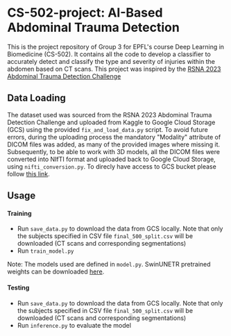 # CS-502-project: AI-Based Abdominal Trauma Detection

This is the project repository of Group 3 for EPFL's course Deep Learning in Biomedicine (CS-502). It contains all the code to develop a classifier to accurately detect and classify the type and severity of injuries within the abdomen based on CT scans. This project was inspired by the [RSNA 2023 Abdominal Trauma Detection Challenge](https://www.kaggle.com/competitions/rsna-2023-abdominal-trauma-detection/)

## Data Loading 
The dataset used was sourced from the RSNA 2023 Abdominal Trauma Detection Challenge and uploaded from Kaggle to Google Cloud Storage (GCS) using the provided `fix_and_load_data.py` script. To avoid future errors, during the uploading process the mandatory "Modality" attribute of DICOM files was added, as many of the provided images where missing it.  
Subsequently, to be able to work with 3D models, all the DICOM files were converted into NIfTI format and uploaded back to Google Cloud Storage, using `nifti_conversion.py`.
To direcly have access to GCS bucket please follow [this link](https://console.cloud.google.com/storage/browser/rsna-competition-2023). 

## Usage

#### Training 
- Run `save_data.py` to download the data from GCS locally. Note that only the subjects specified in CSV file `final_500_split.csv` will be downloaded (CT scans and corresponding segmentations)  
- Run `train_model.py`
  
Note: The models used are defined in `model.py`. SwinUNETR pretrained weights can be downloaded [here](https://github.com/Project-MONAI/MONAI-extra-test-data/releases/download/0.8.1/swin_unetr.base_5000ep_f48_lr2e-4_pretrained.pt).

#### Testing
- Run `save_data.py` to download the data from GCS locally. Note that only the subjects specified in CSV file `final_500_split.csv` will be downloaded (CT scans and corresponding segmentations)  
- Run `inference.py` to evaluate the model





